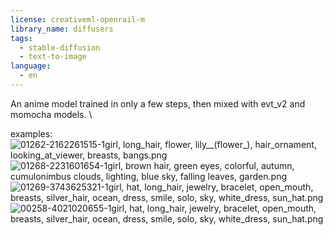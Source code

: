 ```yaml
---
license: creativeml-openrail-m
library_name: diffusers
tags:
  - stable-diffusion
  - text-to-image
language:
  - en
---
```


An anime model trained in only a few steps, then mixed with evt_v2 and momocha models. \

examples: \
![01262-2162261515-1girl, long_hair, flower, lily__(flower_), hair_ornament, looking_at_viewer, breasts, bangs.png](https://s3.amazonaws.com/moonup/production/uploads/1671371329453-630eec51d38de32fd045b876.png)
![01268-2231601654-1girl, brown hair, green eyes, colorful, autumn, cumulonimbus clouds, lighting, blue sky, falling leaves, garden.png](https://s3.amazonaws.com/moonup/production/uploads/1671371376355-630eec51d38de32fd045b876.png)
![01269-3743625321-1girl, hat, long_hair, jewelry, bracelet, open_mouth, breasts, silver_hair, ocean, dress, smile, solo, sky, white_dress, sun_hat.png](https://s3.amazonaws.com/moonup/production/uploads/1671371407570-630eec51d38de32fd045b876.png)
![00258-4021020655-1girl, hat, long_hair, jewelry, bracelet, open_mouth, breasts, silver_hair, ocean, dress, smile, solo, sky, white_dress, sun_hat.png](https://s3.amazonaws.com/moonup/production/uploads/1671371474078-630eec51d38de32fd045b876.png)
